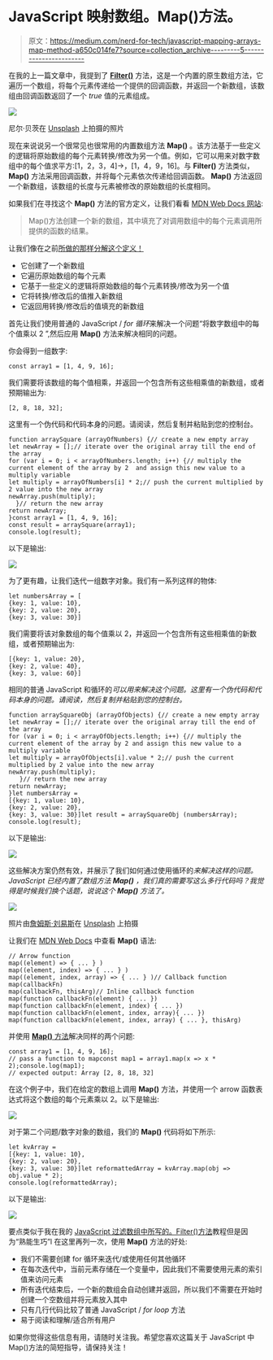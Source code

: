 # JavaScript 映射数组。Map()方法。

> 原文：<https://medium.com/nerd-for-tech/javascript-mapping-arrays-map-method-a650c014fe7?source=collection_archive---------5----------------------->

在我的上一篇文章中，我提到了 [**Filter()**](https://roxvemm2014.medium.com/javascript-filtering-arrays-filter-method-ac582e4594e2) 方法，这是一个内置的原生数组方法，它遍历一个数组，将每个元素传递给一个提供的回调函数，并返回一个新数组，该数组由回调函数返回了一个 *true* 值的元素组成。

![](img/8c3a9394e5c67d2b533f25ff8bc8c254.png)

尼尔·贝茨在 [Unsplash](https://unsplash.com?utm_source=medium&utm_medium=referral) 上拍摄的照片

现在来说说另一个很常见也很常用的内置数组方法 **Map()** 。该方法基于一些定义的逻辑将原始数组的每个元素转换/修改为另一个值。例如，它可以用来对数字数组中的每个值求平方:[1，2，3，4]->，[1，4，9，16]。与 **Filter()** 方法类似， **Map()** 方法采用回调函数，并将每个元素依次传递给回调函数。 **Map()** 方法返回一个新数组，该数组的长度与元素被修改的原始数组的长度相同。

如果我们在寻找这个 **Map()** 方法的官方定义，让我们看看 [MDN Web Docs 网站](https://developer.mozilla.org/en-US/docs/Web/JavaScript/Reference/Global_Objects/Array/map):

> Map()方法创建一个新的数组，其中填充了对调用数组中的每个元素调用所提供的函数的结果。

让我们像在之前[所做的那样分解这个定义！](https://roxvemm2014.medium.com/javascript-filtering-arrays-filter-method-ac582e4594e2)

*   它创建了一个新数组
*   它遍历原始数组的每个元素
*   它基于一些定义的逻辑将原始数组的每个元素转换/修改为另一个值
*   它将转换/修改后的值推入新数组
*   它返回用转换/修改后的值填充的新数组

首先让我们使用普通的 JavaScript / *for 循环*来解决一个问题“将数字数组中的每个值乘以 2 ”,然后应用 **Map()** 方法来解决相同的问题。

你会得到一组数字:

```
const array1 = [1, 4, 9, 16];
```

我们需要将该数组的每个值相乘，并返回一个包含所有这些相乘值的新数组，或者预期输出为:

```
[2, 8, 18, 32];
```

这里有一个伪代码和代码本身的问题。请阅读，然后复制并粘贴到您的控制台。

```
function arraySquare (arrayOfNumbers) {// create a new empty array
let newArray = [];// iterate over the original array till the end of the array
for (var i = 0; i < arrayOfNumbers.length; i++) {// multiply the current element of the array by 2  and assign this new value to a multiply variable
let multiply = arrayOfNumbers[i] * 2;// push the current multiplied by 2 value into the new array
newArray.push(multiply);
  }// return the new array
return newArray;
}const array1 = [1, 4, 9, 16];
const result = arraySquare(array1);
console.log(result);
```

以下是输出:

![](img/b68d8dc7f532c8b5f0bd41d943c6304a.png)

为了更有趣，让我们迭代一组数字对象。我们有一系列这样的物体:

```
let numbersArray = [
{key: 1, value: 10},
{key: 2, value: 20},
{key: 3, value: 30}]
```

我们需要将该对象数组的每个值乘以 2，并返回一个包含所有这些相乘值的新数组，或者预期输出为:

```
[{key: 1, value: 20},
{key: 2, value: 40},
{key: 3, value: 60}]
```

相同的普通 JavaScript 和循环的*可以用来解决这个问题。这里有一个伪代码和代码本身的问题。请阅读，然后复制并粘贴到您的控制台。*

```
function arraySquareObj (arrayOfObjects) {// create a new empty array
let newArray = [];// iterate over the original array till the end of the array
for (var i = 0; i < arrayOfObjects.length; i++) {// multiply the current element of the array by 2 and assign this new value to a multiply variable
let multiply = arrayOfObjects[i].value * 2;// push the current multiplied by 2 value into the new array
newArray.push(multiply);
   }// return the new array
return newArray;
}let numbersArray = 
[{key: 1, value: 10},
{key: 2, value: 20},
{key: 3, value: 30}]let result = arraySquareObj (numbersArray);
console.log(result);
```

以下是输出:

![](img/59d6de0c1c816f66947d357e969c9817.png)

这些解决方案仍然有效，并展示了我们如何通过使用循环的*来解决这样的问题。JavaScript 已经内置了数组方法 **Map()** ，我们真的需要写这么多行代码吗？我觉得是时候我们换个话题，说说这个 **Map()** 方法了。*

![](img/7f118a654bed86496beaab4e916a14d8.png)

照片由[詹姆斯·刘易斯](https://unsplash.com/@jamesplewis?utm_source=medium&utm_medium=referral)在 [Unsplash](https://unsplash.com?utm_source=medium&utm_medium=referral) 上拍摄

让我们在 [MDN Web Docs](https://developer.mozilla.org/en-US/docs/Web/JavaScript/Reference/Global_Objects/Array/map) 中查看 **Map()** 语法:

```
// Arrow function
map((element) => { ... } )
map((element, index) => { ... } )
map((element, index, array) => { ... } )// Callback function
map(callbackFn)
map(callbackFn, thisArg)// Inline callback function
map(function callbackFn(element) { ... })
map(function callbackFn(element, index) { ... })
map(function callbackFn(element, index, array){ ... })
map(function callbackFn(element, index, array) { ... }, thisArg)
```

并使用 [**Map()** 方法](https://developer.mozilla.org/en-US/docs/Web/JavaScript/Reference/Global_Objects/Array/map)解决同样的两个问题:

```
const array1 = [1, 4, 9, 16];
// pass a function to mapconst map1 = array1.map(x => x * 2);console.log(map1);
// expected output: Array [2, 8, 18, 32]
```

在这个例子中，我们在给定的数组上调用 **Map()** 方法，并使用一个 arrow 函数表达式将这个数组的每个元素乘以 2。以下是输出:

![](img/4f34565389c6a048ca137da08d442df3.png)

对于第二个问题/数字对象的数组，我们的 **Map()** 代码将如下所示:

```
let kvArray = 
[{key: 1, value: 10},
{key: 2, value: 20},
{key: 3, value: 30}]let reformattedArray = kvArray.map(obj => obj.value * 2);
console.log(reformattedArray);
```

以下是输出:

![](img/882f2ad17f9dcbcddb296019235b1bf3.png)

要点类似于我在我的 [JavaScript 过滤数组中所写的。Filter()方法](https://roxvemm2014.medium.com/javascript-filtering-arrays-filter-method-ac582e4594e2)教程但是因为“熟能生巧”l 在这里再列一次，使用 **Map()** 方法的好处:

*   我们不需要创建 for 循环来迭代/或使用任何其他循环
*   在每次迭代中，当前元素存储在一个变量中，因此我们不需要使用元素的索引值来访问元素
*   所有迭代结束后，一个新的数组会自动创建并返回，所以我们不需要在开始时创建一个空数组并将元素放入其中
*   只有几行代码比较了普通 JavaScript / *for loop* 方法
*   易于阅读和理解/适合所有用户

如果你觉得这些信息有用，请随时关注我。希望您喜欢这篇关于 JavaScript 中 Map()方法的简短指导，请保持关注！